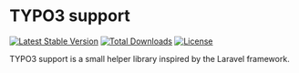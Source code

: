 # TYPO3 support

[![Latest Stable Version](https://poser.pugx.org/simonschaufi/typo3-support/v/stable)](https://packagist.org/packages/simonschaufi/typo3-support)
[![Total Downloads](https://poser.pugx.org/simonschaufi/typo3-support/downloads)](https://packagist.org/packages/simonschaufi/typo3-support)
[![License](https://poser.pugx.org/simonschaufi/typo3-support/license)](https://packagist.org/packages/simonschaufi/typo3-support)

TYPO3 support is a small helper library inspired by the Laravel framework.

